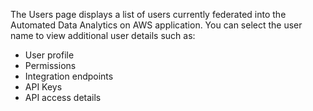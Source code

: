 The Users page displays a list of users currently federated into the Automated Data Analytics on AWS application. You can select the user name to view additional user details such as:

- User profile
- Permissions
- Integration endpoints
- API Keys
- API access details
